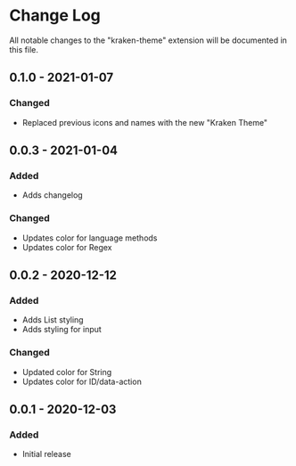 # Change Log

All notable changes to the "kraken-theme" extension will be documented in this file.


## 0.1.0 - 2021-01-07
### Changed
- Replaced previous icons and names with the new "Kraken Theme"

## 0.0.3 - 2021-01-04
### Added
- Adds changelog

### Changed
- Updates color for language methods
- Updates color for Regex

## 0.0.2 - 2020-12-12
### Added
- Adds List styling
- Adds styling for input

### Changed
- Updated color for String
- Updates color for ID/data-action

## 0.0.1 - 2020-12-03
### Added
- Initial release
